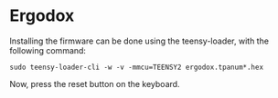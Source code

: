 # Ergodox
Installing the firmware can be done using the teensy-loader, with the following command:

``` shell
sudo teensy-loader-cli -w -v -mmcu=TEENSY2 ergodox.tpanum*.hex
```

Now, press the reset button on the keyboard.
